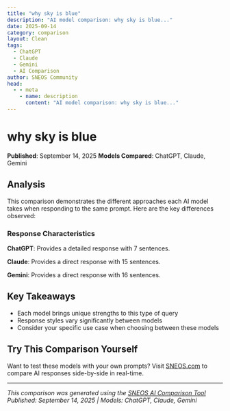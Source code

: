 ```yaml
---
title: "why sky is blue"
description: "AI model comparison: why sky is blue..."
date: 2025-09-14
category: comparison
layout: Clean
tags:
  - ChatGPT
  - Claude
  - Gemini
  - AI Comparison
author: SNEOS Community
head:
  - - meta
    - name: description
      content: "AI model comparison: why sky is blue..."
---
```


# why sky is blue

**Published**: September 14, 2025
**Models Compared**: ChatGPT, Claude, Gemini

<ChatComparison
  title="why sky is blue"
  prompt="why sky is blue"
  :responses='{
    "ChatGPT": "The sky appears blue because of a phenomenon called **Rayleigh scattering**. Here\u0027s how it works:\n\n- Sunlight is made up of different colors of light, which together appear white.\n- When sunlight enters Earth\u0027s atmosphere, it collides with molecules and small particles in the air.\n- Shorter wavelengths of light (blue and violet) scatter more than longer wavelengths (red and yellow).\n- Although violet light scatters even more than blue, our eyes are more sensitive to blue light and some violet light is absorbed higher in the atmosphere.\n- As a result, the scattered light that reaches our eyes from all directions is mostly blue, making the sky look blue during the day.\n\nIf you want, I can explain it in more detail!",
    "Claude": "The sky appears blue due to a phenomenon called **Rayleigh scattering**.\n\nHere\u0027s how it works:\n\n## The Science Behind It\n\n1. **Sunlight contains all colors** - White light from the sun is actually made up of all colors of the rainbow (red, orange, yellow, green, blue, indigo, violet).\n\n2. **Light waves have different sizes** - Each color has a different wavelength. Blue light has a shorter wavelength than red light.\n\n3. **Scattering occurs** - When sunlight enters Earth\u0027s atmosphere, it collides with tiny gas molecules (mainly nitrogen and oxygen).\n\n4. **Blue scatters more** - Shorter wavelengths (blue and violet) scatter much more than longer wavelengths (red and orange). Blue light gets bounced around in all directions by these molecules.\n\n5. **We see the scattered blue** - This scattered blue light reaches our eyes from all directions, making the sky appear blue.\n\n## Why Not Violet?\n\nEven though violet light scatters even more than blue, we see blue because:\n- The sun produces more blue light than violet\n- Our eyes are more sensitive to blue than violet\n- Some violet light gets absorbed by the atmosphere\n\n## Fun Fact\nThis is also why sunsets are red/orange - when the sun is low, light travels through more atmosphere, scattering away most of the blue light and leaving the reds and oranges to reach our eyes!",
    "Gemini": "The sky is blue because of a phenomenon called **Rayleigh scattering**. Here\u0027s a breakdown:\n\n*   **Sunlight:** Sunlight appears white, but it\u0027s actually composed of all the colors of the rainbow. Each color has a different wavelength.\n\n*   **Atmosphere:** The Earth is surrounded by an atmosphere containing tiny particles of gas molecules, mostly nitrogen and oxygen.\n\n*   **Scattering:** When sunlight enters the atmosphere, it collides with these particles. This causes the light to scatter in different directions.\n\n*   **Rayleigh Scattering:** Rayleigh scattering is the scattering of electromagnetic radiation (of which light is a form) by particles of a much smaller wavelength. The amount of scattering depends on the wavelength of the light. Shorter wavelengths (blue and violet) are scattered more strongly than longer wavelengths (red and orange).\n\n*   **Why blue?** Violet has the shortest wavelength, and you might expect it to be scattered the most. However, the sun emits less violet light, and our eyes are more sensitive to blue. So, we see a blue sky.\n\nIn short:\n\nSunlight hits the atmosphere.\nBlue light is scattered more than other colors.\nWe see a blue sky.\n"
  }'
  published-date="18:56"
/>

## Analysis

This comparison demonstrates the different approaches each AI model takes when responding to the same prompt. Here are the key differences observed:

### Response Characteristics

**ChatGPT**: Provides a detailed response with 7 sentences. 

**Claude**: Provides a direct response with 15 sentences. 

**Gemini**: Provides a direct response with 16 sentences. 

## Key Takeaways

- Each model brings unique strengths to this type of query
- Response styles vary significantly between models
- Consider your specific use case when choosing between these models

## Try This Comparison Yourself

Want to test these models with your own prompts? Visit [SNEOS.com](https://sneos.com) to compare AI responses side-by-side in real-time.

---

*This comparison was generated using the [SNEOS AI Comparison Tool](https://sneos.com)*
*Published: September 14, 2025 | Models: ChatGPT, Claude, Gemini*
